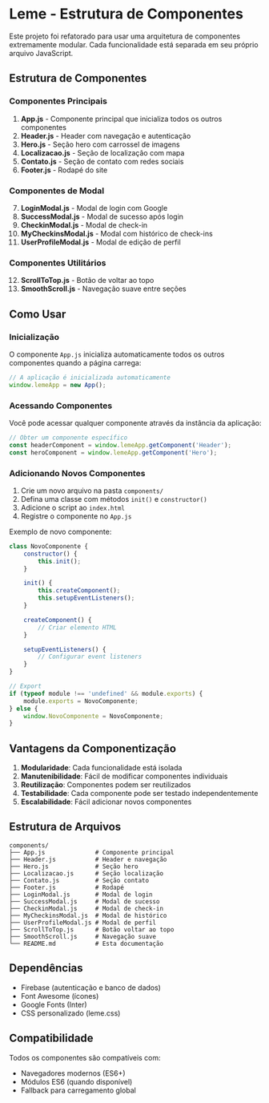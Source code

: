 # Leme - Estrutura de Componentes

Este projeto foi refatorado para usar uma arquitetura de componentes extremamente modular. Cada funcionalidade está separada em seu próprio arquivo JavaScript.

## Estrutura de Componentes

### Componentes Principais

1. **App.js** - Componente principal que inicializa todos os outros componentes
2. **Header.js** - Header com navegação e autenticação
3. **Hero.js** - Seção hero com carrossel de imagens
4. **Localizacao.js** - Seção de localização com mapa
5. **Contato.js** - Seção de contato com redes sociais
6. **Footer.js** - Rodapé do site

### Componentes de Modal

7. **LoginModal.js** - Modal de login com Google
8. **SuccessModal.js** - Modal de sucesso após login
9. **CheckinModal.js** - Modal de check-in
10. **MyCheckinsModal.js** - Modal com histórico de check-ins
11. **UserProfileModal.js** - Modal de edição de perfil

### Componentes Utilitários

12. **ScrollToTop.js** - Botão de voltar ao topo
13. **SmoothScroll.js** - Navegação suave entre seções

## Como Usar

### Inicialização
O componente `App.js` inicializa automaticamente todos os outros componentes quando a página carrega:

```javascript
// A aplicação é inicializada automaticamente
window.lemeApp = new App();
```

### Acessando Componentes
Você pode acessar qualquer componente através da instância da aplicação:

```javascript
// Obter um componente específico
const headerComponent = window.lemeApp.getComponent('Header');
const heroComponent = window.lemeApp.getComponent('Hero');
```

### Adicionando Novos Componentes

1. Crie um novo arquivo na pasta `components/`
2. Defina uma classe com métodos `init()` e `constructor()`
3. Adicione o script ao `index.html`
4. Registre o componente no `App.js`

Exemplo de novo componente:

```javascript
class NovoComponente {
    constructor() {
        this.init();
    }

    init() {
        this.createComponent();
        this.setupEventListeners();
    }

    createComponent() {
        // Criar elemento HTML
    }

    setupEventListeners() {
        // Configurar event listeners
    }
}

// Export
if (typeof module !== 'undefined' && module.exports) {
    module.exports = NovoComponente;
} else {
    window.NovoComponente = NovoComponente;
}
```

## Vantagens da Componentização

1. **Modularidade**: Cada funcionalidade está isolada
2. **Manutenibilidade**: Fácil de modificar componentes individuais
3. **Reutilização**: Componentes podem ser reutilizados
4. **Testabilidade**: Cada componente pode ser testado independentemente
5. **Escalabilidade**: Fácil adicionar novos componentes

## Estrutura de Arquivos

```
components/
├── App.js              # Componente principal
├── Header.js           # Header e navegação
├── Hero.js             # Seção hero
├── Localizacao.js      # Seção localização
├── Contato.js          # Seção contato
├── Footer.js           # Rodapé
├── LoginModal.js       # Modal de login
├── SuccessModal.js     # Modal de sucesso
├── CheckinModal.js     # Modal de check-in
├── MyCheckinsModal.js  # Modal de histórico
├── UserProfileModal.js # Modal de perfil
├── ScrollToTop.js      # Botão voltar ao topo
├── SmoothScroll.js     # Navegação suave
└── README.md           # Esta documentação
```

## Dependências

- Firebase (autenticação e banco de dados)
- Font Awesome (ícones)
- Google Fonts (Inter)
- CSS personalizado (leme.css)

## Compatibilidade

Todos os componentes são compatíveis com:
- Navegadores modernos (ES6+)
- Módulos ES6 (quando disponível)
- Fallback para carregamento global 